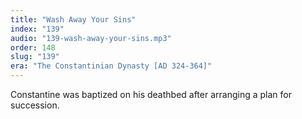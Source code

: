 ```yaml
---
title: "Wash Away Your Sins"
index: "139"
audio: "139-wash-away-your-sins.mp3"
order: 148
slug: "139"
era: "The Constantinian Dynasty [AD 324-364]"
---
```


Constantine was baptized on his deathbed after arranging a plan for succession.


